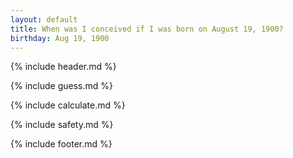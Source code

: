 ```yaml
---
layout: default
title: When was I conceived if I was born on August 19, 1900?
birthday: Aug 19, 1900
---
```


{% include header.md %}

{% include guess.md %}

{% include calculate.md %}

{% include safety.md %}

{% include footer.md %}



